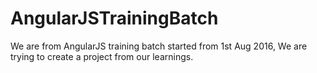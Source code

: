 # AngularJSTrainingBatch
We are from AngularJS training batch started from 1st Aug 2016, We are trying to create a project from our learnings.
